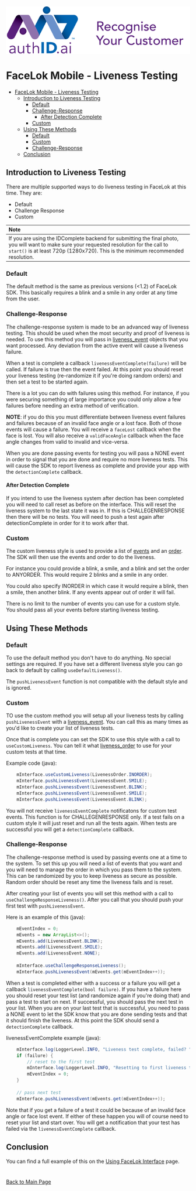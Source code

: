 ![Ipsidy](../../images/authid.png)
# FaceLok Mobile - Liveness Testing

<!-- TOC -->
- [FaceLok Mobile - Liveness Testing](#facelok-mobile---liveness-testing)
  - [Introduction to Liveness Testing](#introduction-to-liveness-testing)
    - [Default](#default)
    - [Challenge-Response](#challenge-response)
      - [After Detection Complete](#after-detection-complete)
    - [Custom](#custom)
  - [Using These Methods](#using-these-methods)
    - [Default](#default-1)
    - [Custom](#custom-1)
    - [Challenge-Response](#challenge-response-1)
  - [Conclusion](#conclusion)
<!-- /TOC -->

## Introduction to Liveness Testing

There are multiple supported ways to do liveness testing in FaceLok at this time.  They are:

- Default
- Challenge Response
- Custom

| Note |
| :--- |
| If you are using the IDComplete backend for submitting the final photo, you will want to make sure your requested resolution for the call to `start()` is at least 720p (1280x720).  This is the minimum recommended resolution. |

### Default

The default method is the same as previous versions (<1.2) of FaceLok SDK.  This basically requires
a blink and a smile in any order at any time from the user.

### Challenge-Response

The challenge-response system is made to be an advanced way of liveness testing.  This should be used
when the most security and proof of liveness is needed.  To use this method you will pass in [liveness_event](./interfaces.md#liveness-event) objects that you want processed.  Any deviation from the active event will cause a liveness failure.

When a test is complete a callback `livenessEventComplete(failure)` will be called.  If failure is true
then the event failed.  At this point you should reset your liveness testing (re-randomize it if you're doing
random orders) and then set a test to be started again.

There is a lot you can do with failures using this method.  For instance, if you were securing something 
of large importance you could only allow a few failures before needing an extra method of verification.

**NOTE**: if you do this you must differentiate between liveness event failures and failures because
of an invalid face angle or a lost face.  Both of those events will cause a failure.  You will receive a
`faceLost` callback when the face is lost.  You will also receive a `validFaceAngle` callback when the face
angle changes from valid to invalid and vice-versa.

When you are done passing events for testing you will pass a NONE event in order to signal that you are 
done and require no more liveness tests.  This will cause the SDK to report liveness as complete and
provide your app with the `detectionComplete` callback.

#### After Detection Complete

If you intend to use the liveness system after dection has been completed you will need to call reset
as before on the interface.  This will reset the liveness system to the last state it was in.  If this
is CHALLEGENRESPONSE then there will be no tests.  You will need to push a test again after detectionComplete
in order for it to work after that.

### Custom

The custom liveness style is used to provide a list of [events](./interfaces.md#liveness-event) and an [order](./interfaces.md#liveness-order). The SDK will then use the events and order to do the liveness.

For instance you could provide a blink, a smile, and a blink and set the order to ANYORDER.  This would require
2 blinks and a smile in any order.

You could also specify INORDER in which case it would require a blink, then a smile, then another blink.  If
any events appear out of order it will fail.

There is no limit to the number of events you can use for a custom style.  You should pass all your events
before starting liveness testing.

## Using These Methods

### Default

To use the default method you don't have to do anything.  No special settings are required.  If you have set a
different liveness style you can go back to default by calling `useDefaultLiveness()`.

The `pushLivenessEvent` function is not compatible with the default style and is ignored.

### Custom

TO use the custom method you will setup all your liveness tests by calling `pushLivenessEvent` with a 
[liveness_event](./interfaces.md#liveness-event).  You can call this as many times as you'd like to create your list of liveness tests.

Once that is complete you can set the SDK to use this style with a call to `useCustomLiveness`.  You can tell it
what [liveness_order](./interfaces.md#liveness-order) to use for your custom tests at that time.

Example code (java):

```java
    mInterface.useCustomLiveness(LivenessOrder.INORDER);
    mInterface.pushLivenessEvent(LivenessEvent.SMILE);
    mInterface.pushLivenessEvent(LivenessEvent.BLINK);
    mInterface.pushLivenessEvent(LivenessEvent.SMILE);
    mInterface.pushLivenessEvent(LivenessEvent.BLINK);
```

You will not receive `livenessEventComplete` notificatons for custom test events.  This function is for
CHALLEGENRESPONSE only.  If a test fails on a custom style it will just reset and run all the tests again.
When tests are successful you will get a `detectionComplete` callback.

### Challenge-Response

The challenge-response method is used by passing events one at a time to the system.  To set this up you
will need a list of events that you want and you will need to manage the order in which you pass them to the 
system.  This can be randomized by you to keep liveness as secure as possible.  Random order should be reset
any time the liveness fails and is reset.

After creating your list of events you will set this method with a call to `useChallengeResponseLiveness()`.
After you call that you should push your first test with `pushLivenessEvent`.

Here is an example of this (java):

```java
    mEventIndex = 0;
    mEvents = new ArrayList<>();
    mEvents.add(LivenessEvent.BLINK);
    mEvents.add(LivenessEvent.SMILE);
    mEvents.add(LivenessEvent.NONE);

    mInterface.useChallengeResponseLiveness();
    mInterface.pushLivenessEvent(mEvents.get(mEventIndex++));
```

When a test is completed either with a success or a failure you will get a callback `livenessEventComplete(bool failure)`.
If you have a failure here you should reset your test list (and randomize again if you're doing that) and pass 
a test to start on next.
If successful, you should pass the next test in your list.
When you are on your last test that is successful, you need to pass a NONE event to let the SDK know that you
are done sending tests and that it should finish the liveness.  At this point the SDK should send a 
`detectionComplete` callback.

livenessEventComplete example (java):

```java
    mInterface.log(LoggerLevel.INFO, "Liveness test complete, failed? " + failure);
    if (failure) {
        // reset to the first test
        mInterface.log(LoggerLevel.INFO, "Resetting to first liveness test due to failure");
        mEventIndex = 0;
    }

    // pass next test
    mInterface.pushLivenessEvent(mEvents.get(mEventIndex++));

```

Note that if you get a failure of a test it could be because of an invalid face angle or face lost event.  If
either of these happen you will of course need to reset your list and start over.  You will get a notification
that your test has failed via the `livenessEventComplete` callback.

## Conclusion

You can find a full example of this on the [Using FaceLok Interface](./usingfacelokint.md) page.

#

[Back to Main Page](../README.md)